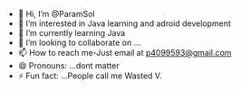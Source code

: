 - 👋 Hi, I’m @ParamSol
- 👀 I’m interested in Java learning and adroid development
- 🌱 I’m currently learning Java
- 💞️ I’m looking to collaborate on ...
- 📫 How to reach me-Just email at p4099593@gmail.com
- 😄 Pronouns: ...dont matter
- ⚡ Fun fact: ...People call me Wasted V.

<!---
ParamSol/ParamSol is a ✨ special ✨ repository because its `README.md` (this file) appears on your GitHub profile.
You can click the Preview link to take a look at your changes.
--->
